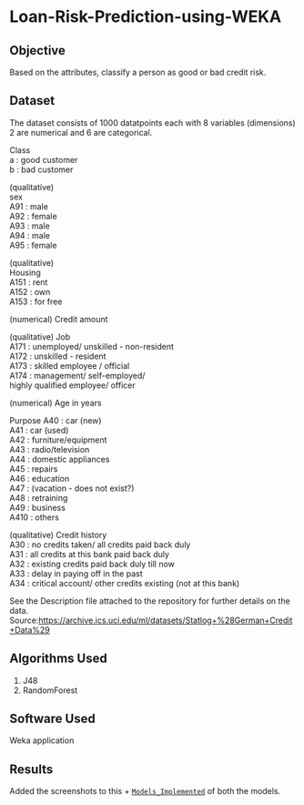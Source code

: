 # Loan-Risk-Prediction-using-WEKA

## Objective
Based on the attributes, classify a person as good or bad credit risk.

## Dataset 
The dataset consists of 1000 datatpoints each with 8 variables (dimensions) 2 are numerical and 6 are categorical.

Class\
a : good customer\
b : bad customer 

(qualitative)\
sex\
A91 : male\
A92 : female\
A93 : male\
A94 : male\
A95 : female

(qualitative)\
Housing\
A151 : rent\
A152 : own\
A153 : for free

(numerical)
Credit amount

(qualitative)
Job\
A171 : unemployed/ unskilled - non-resident\
A172 : unskilled - resident\
A173 : skilled employee / official\
A174 : management/ self-employed/\
highly qualified employee/ officer

(numerical)
Age in years

Purpose
A40 : car (new)\
A41 : car (used)\
A42 : furniture/equipment\
A43 : radio/television\
A44 : domestic appliances\
A45 : repairs\
A46 : education\
A47 : (vacation - does not exist?)\
A48 : retraining\
A49 : business\
A410 : others

(qualitative)
Credit history\
A30 : no credits taken/ all credits paid back duly\
A31 : all credits at this bank paid back duly\
A32 : existing credits paid back duly till now\
A33 : delay in paying off in the past\
A34 : critical account/ other credits existing (not at this bank)

See the Description file attached to the repository for further details on the data. Source:https://archive.ics.uci.edu/ml/datasets/Statlog+%28German+Credit+Data%29

## Algorithms Used 
1. J48
2. RandomForest

## Software Used
Weka application

## Results 
Added the screenshots to this + [`Models_Implemented`](/Models_Implemented/) of both the models.
